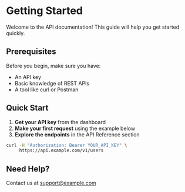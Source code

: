 # Getting Started

Welcome to the API documentation! This guide will help you get started quickly.

## Prerequisites

Before you begin, make sure you have:

- An API key
- Basic knowledge of REST APIs
- A tool like curl or Postman

## Quick Start

1. **Get your API key** from the dashboard
2. **Make your first request** using the example below
3. **Explore the endpoints** in the API Reference section

```bash
curl -H "Authorization: Bearer YOUR_API_KEY" \
     https://api.example.com/v1/users
```

## Need Help?

Contact us at support@example.com
